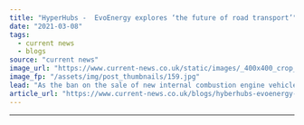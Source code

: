 ```yaml
---
title: "HyperHubs -  EvoEnergy explores ‘the future of road transport’"
date: "2021-03-08"
tags: 
  - current news
  - blogs
source: "current news"
image_url: "https://www.current-news.co.uk/static/images/_400x400_crop_center-center/Poppleton-HyperHub-1-Credit-EvoEnergy.jpg"
image_fp: "/assets/img/post_thumbnails/159.jpg"
lead: "As the ban on the sale of new internal combustion engine vehicles grows closer, the need for EV infrastructure is growing. Energy tech company EvoEnergy's Jonathan Roper explains how its HyperHub sites will help provide key charging facilities in York."
article_url: "https://www.current-news.co.uk/blogs/hyberhubs-evoenergy-explores-the-future-of-road-transport?utm_source=rss-feeds&utm_medium=rss&utm_campaign=rss"
---
```


---
